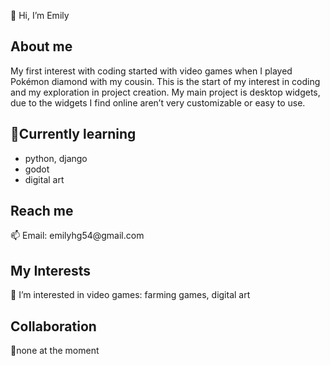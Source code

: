 👋 Hi, I’m Emily
<h2>About me</h2>

My first interest with coding started with video games when I played Pokémon diamond with my cousin. This is the start of my interest in coding and my exploration in project creation. My main project is desktop widgets, due to the widgets I find online aren’t very customizable or easy to use.

<h2>📖Currently learning</h2>
<ul>
  <li>python, django</li>
  <li>godot</li>
  <li>digital art</li>
</ul>

<h2>Reach me</h2>
📫 Email: emilyhg54@gmail.com

<h2>My Interests</h2>
👀 I’m interested in video games: farming games, digital art

<h2>Collaboration</h2>
🔧none at the moment
<!---
em54art/em54art is a ✨ special ✨ repository because its `README.md` (this file) appears on your GitHub profile.
You can click the Preview link to take a look at your changes.
--->
